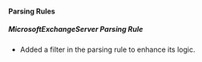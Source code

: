 #### Parsing Rules
##### MicrosoftExchangeServer Parsing Rule
- Added a filter in the parsing rule to enhance its logic.
